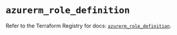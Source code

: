 # `azurerm_role_definition`

Refer to the Terraform Registry for docs: [`azurerm_role_definition`](https://registry.terraform.io/providers/hashicorp/azurerm/3.114.0/docs/resources/role_definition).
